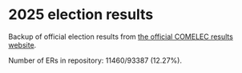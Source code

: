 # 2025 election results

Backup of official election results from [the official COMELEC results website](https://2025electionresults.comelec.gov.ph).







Number of ERs in repository: 11460/93387 (12.27%).
